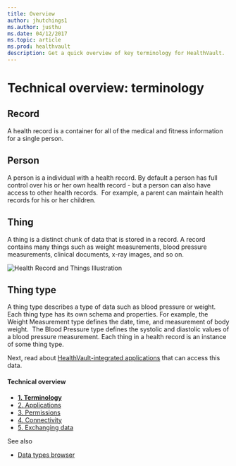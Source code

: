 ```yaml
---
title: Overview
author: jhutchings1
ms.author: justhu
ms.date: 04/12/2017
ms.topic: article
ms.prod: healthvault
description: Get a quick overview of key terminology for HealthVault. 
---
```


Technical overview: terminology
===============================

Record
------

A health record is a container for all of the medical and fitness information for a single person.

Person
------

A person is a individual with a health record. By default a person has full control over his or her own health record - but a person can also have access to other health records.  For example, a parent can maintain health records for his or her children.

Thing
-----

A thing is a distinct chunk of data that is stored in a record. A record contains many things such as weight measurements, blood pressure measurements, clinical documents, x-ray images, and so on.

<img src="https://i-msdn.sec.s-msft.com/dynimg/IC749786.png" title="Health Record and Things Illustration" alt="Health Record and Things Illustration" id="Health Record" />

Thing type
----------

A thing type describes a type of data such as blood pressure or weight. Each thing type has its own schema and properties. For example, the Weight Measurement type defines the date, time, and measurement of body weight.  The Blood Pressure type defines the systolic and diastolic values of a blood pressure measurement. Each thing in a health record is an instance of some thing type.

Next, read about <a href="technical-overview-applications" id="Introduction_14104_18">HealthVault-integrated applications</a> that can access this data.

<span id="singleColInThreeColLayout"></span>

#### Technical overview

-   <a href="technical-overview" id="RightRailLinkListSection_14104_13"><strong>1. Terminology</strong></a>
-   <a href="technical-overview-applications" id="RightRailLinkListSection_14104_19">2. Applications</a>
-   <a href="technical-overview-permissions" id="RightRailLinkListSection_14104_14">3. Permissions</a>
-   <a href="technical-overview-connectivity" id="RightRailLinkListSection_14104_15">4. Connectivity</a>
-   <a href="technical-overview-exchanging-data" id="RightRailLinkListSection_14104_16">5. Exchanging data</a>

See also

-   <a href="https://developer.healthvault.com/pages/types/types.aspx" id="RightRailLinkListSection_14104_17">Data types browser</a>


